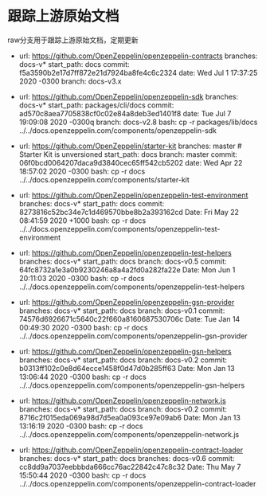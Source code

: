 # 跟踪上游原始文档

raw分支用于跟踪上游原始文档，定期更新

- url: https://github.com/OpenZeppelin/openzeppelin-contracts
  branches: docs-v*
  start_path: docs
  commit: f5a3590b2e17d7ff872e21d7924ba8fe4c6c2324
  date: Wed Jul 1 17:37:25 2020 -0300
  branch: docs-v3.x


- url: https://github.com/OpenZeppelin/openzeppelin-sdk
  branches: docs-v*
  start_path: packages/cli/docs
  commit: ad570c8aea7705838cf0c02e84a8deb3ed1401f8
  date: Tue Jul 7 19:09:08 2020 -0300q
  branch: docs-v2.8
  bash: cp -r packages/lib/docs ../../docs.openzeppelin.com/components/openzeppelin-sdk


- url: https://github.com/OpenZeppelin/starter-kit
  branches: master # Starter Kit is unversioned
  start_path: docs 
  branch: master
  commit: 06f0bcd0064207daca9d3840cec65ff542cb5202
  date: Wed Apr 22 18:57:02 2020 -0300
  bash: cp -r docs ../../docs.openzeppelin.com/components/starter-kit

- url: https://github.com/OpenZeppelin/openzeppelin-test-environment
  branches: docs-v*
  start_path: docs
  commit: 8273816c52bc34e7c1d469570bbe8b2a393162cd
  Date:   Fri May 22 08:41:59 2020 +1000
  bash: cp -r docs ../../docs.openzeppelin.com/components/openzeppelin-test-environment

- url: https://github.com/OpenZeppelin/openzeppelin-test-helpers
  branches: docs-v*
  start_path: docs
  branch: docs-v0.5
  commit: 64fc8732a1e3a0b9230246a8a4a2fd0a282fa22e
  Date:   Mon Jun 1 20:11:03 2020 -0300
  bash: cp -r docs ../../docs.openzeppelin.com/components/openzeppelin-test-helpers


- url: https://github.com/OpenZeppelin/openzeppelin-gsn-provider
  branches: docs-v*
  start_path: docs
  branch: docs-v0.1
  commit: 74576d6926671c5640c22f660a8160687530706c
  Date: Tue Jan 14 00:49:30 2020 -0300
  bash: cp -r docs ../../docs.openzeppelin.com/components/openzeppelin-gsn-provider


- url: https://github.com/OpenZeppelin/openzeppelin-gsn-helpers
  branches: docs-v*
  start_path: docs
  branch: docs-v0.2
  commit: b0313ff102c0e8d64ecce1458f0d47d0b285ff63
  Date: Mon Jan 13 13:06:44 2020 -0300
  bash: cp -r docs ../../docs.openzeppelin.com/components/openzeppelin-gsn-helpers

- url: https://github.com/OpenZeppelin/openzeppelin-network.js
  branches: docs-v*
  start_path: docs
  branch: docs-v0.2
  commit: 8716c2f015eda069a98d7d5ea0a093ce97e09ab6
  Date:   Mon Jan 13 13:16:19 2020 -0300
  bash: cp -r docs ../../docs.openzeppelin.com/components/openzeppelin-network.js

- url: https://github.com/OpenZeppelin/openzeppelin-contract-loader
  branches: docs-v*
  start_path: docs
  branches: docs-v0.6
  commit: cc8dd9a7037eebbbda666cc76ac22842c47c8c32
  Date:   Thu May 7 15:50:44 2020 -0300
  bash: cp -r docs ../../docs.openzeppelin.com/components/openzeppelin-contract-loader